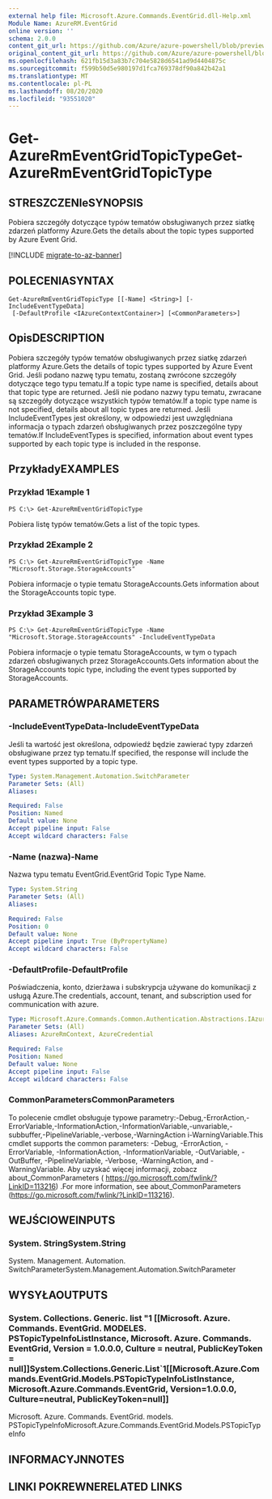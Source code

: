 ```yaml
---
external help file: Microsoft.Azure.Commands.EventGrid.dll-Help.xml
Module Name: AzureRM.EventGrid
online version: ''
schema: 2.0.0
content_git_url: https://github.com/Azure/azure-powershell/blob/preview/src/ResourceManager/EventGrid/Commands.EventGrid/help/Get-AzureRmEventGridTopicType.md
original_content_git_url: https://github.com/Azure/azure-powershell/blob/preview/src/ResourceManager/EventGrid/Commands.EventGrid/help/Get-AzureRmEventGridTopicType.md
ms.openlocfilehash: 621fb15d3a83b7c704e5828d6541ad9d4404875c
ms.sourcegitcommit: f599b50d5e980197d1fca769378df90a842b42a1
ms.translationtype: MT
ms.contentlocale: pl-PL
ms.lasthandoff: 08/20/2020
ms.locfileid: "93551020"
---
```

# <span data-ttu-id="5776c-101">Get-AzureRmEventGridTopicType</span><span class="sxs-lookup"><span data-stu-id="5776c-101">Get-AzureRmEventGridTopicType</span></span>

## <span data-ttu-id="5776c-102">STRESZCZENIe</span><span class="sxs-lookup"><span data-stu-id="5776c-102">SYNOPSIS</span></span>
<span data-ttu-id="5776c-103">Pobiera szczegóły dotyczące typów tematów obsługiwanych przez siatkę zdarzeń platformy Azure.</span><span class="sxs-lookup"><span data-stu-id="5776c-103">Gets the details about the topic types supported by Azure Event Grid.</span></span>

[!INCLUDE [migrate-to-az-banner](../../includes/migrate-to-az-banner.md)]

## <span data-ttu-id="5776c-104">POLECENIA</span><span class="sxs-lookup"><span data-stu-id="5776c-104">SYNTAX</span></span>

```
Get-AzureRmEventGridTopicType [[-Name] <String>] [-IncludeEventTypeData]
 [-DefaultProfile <IAzureContextContainer>] [<CommonParameters>]
```

## <span data-ttu-id="5776c-105">Opis</span><span class="sxs-lookup"><span data-stu-id="5776c-105">DESCRIPTION</span></span>
<span data-ttu-id="5776c-106">Pobiera szczegóły typów tematów obsługiwanych przez siatkę zdarzeń platformy Azure.</span><span class="sxs-lookup"><span data-stu-id="5776c-106">Gets the details of topic types supported by Azure Event Grid.</span></span>
<span data-ttu-id="5776c-107">Jeśli podano nazwę typu tematu, zostaną zwrócone szczegóły dotyczące tego typu tematu.</span><span class="sxs-lookup"><span data-stu-id="5776c-107">If a topic type name is specified, details about that topic type are returned.</span></span>
<span data-ttu-id="5776c-108">Jeśli nie podano nazwy typu tematu, zwracane są szczegóły dotyczące wszystkich typów tematów.</span><span class="sxs-lookup"><span data-stu-id="5776c-108">If a topic type name is not specified, details about all topic types are returned.</span></span>
<span data-ttu-id="5776c-109">Jeśli IncludeEventTypes jest określony, w odpowiedzi jest uwzględniana informacja o typach zdarzeń obsługiwanych przez poszczególne typy tematów.</span><span class="sxs-lookup"><span data-stu-id="5776c-109">If IncludeEventTypes is specified, information about event types supported by each topic type is included in the response.</span></span>

## <span data-ttu-id="5776c-110">Przykłady</span><span class="sxs-lookup"><span data-stu-id="5776c-110">EXAMPLES</span></span>

### <span data-ttu-id="5776c-111">Przykład 1</span><span class="sxs-lookup"><span data-stu-id="5776c-111">Example 1</span></span>
```
PS C:\> Get-AzureRmEventGridTopicType
```

<span data-ttu-id="5776c-112">Pobiera listę typów tematów.</span><span class="sxs-lookup"><span data-stu-id="5776c-112">Gets a list of the topic types.</span></span>

### <span data-ttu-id="5776c-113">Przykład 2</span><span class="sxs-lookup"><span data-stu-id="5776c-113">Example 2</span></span>
```
PS C:\> Get-AzureRmEventGridTopicType -Name "Microsoft.Storage.StorageAccounts"
```

<span data-ttu-id="5776c-114">Pobiera informacje o typie tematu StorageAccounts.</span><span class="sxs-lookup"><span data-stu-id="5776c-114">Gets information about the StorageAccounts topic type.</span></span>

### <span data-ttu-id="5776c-115">Przykład 3</span><span class="sxs-lookup"><span data-stu-id="5776c-115">Example 3</span></span>
```
PS C:\> Get-AzureRmEventGridTopicType -Name "Microsoft.Storage.StorageAccounts" -IncludeEventTypeData
```

<span data-ttu-id="5776c-116">Pobiera informacje o typie tematu StorageAccounts, w tym o typach zdarzeń obsługiwanych przez StorageAccounts.</span><span class="sxs-lookup"><span data-stu-id="5776c-116">Gets information about the StorageAccounts topic type, including the event types supported by StorageAccounts.</span></span>

## <span data-ttu-id="5776c-117">PARAMETRÓW</span><span class="sxs-lookup"><span data-stu-id="5776c-117">PARAMETERS</span></span>

### <span data-ttu-id="5776c-118">-IncludeEventTypeData</span><span class="sxs-lookup"><span data-stu-id="5776c-118">-IncludeEventTypeData</span></span>
<span data-ttu-id="5776c-119">Jeśli ta wartość jest określona, odpowiedź będzie zawierać typy zdarzeń obsługiwane przez typ tematu.</span><span class="sxs-lookup"><span data-stu-id="5776c-119">If specified, the response will include the event types supported by a topic type.</span></span>

```yaml
Type: System.Management.Automation.SwitchParameter
Parameter Sets: (All)
Aliases: 

Required: False
Position: Named
Default value: None
Accept pipeline input: False
Accept wildcard characters: False
```

### <span data-ttu-id="5776c-120">-Name (nazwa)</span><span class="sxs-lookup"><span data-stu-id="5776c-120">-Name</span></span>
<span data-ttu-id="5776c-121">Nazwa typu tematu EventGrid.</span><span class="sxs-lookup"><span data-stu-id="5776c-121">EventGrid Topic Type Name.</span></span>

```yaml
Type: System.String
Parameter Sets: (All)
Aliases: 

Required: False
Position: 0
Default value: None
Accept pipeline input: True (ByPropertyName)
Accept wildcard characters: False
```

### <span data-ttu-id="5776c-122">-DefaultProfile</span><span class="sxs-lookup"><span data-stu-id="5776c-122">-DefaultProfile</span></span>
<span data-ttu-id="5776c-123">Poświadczenia, konto, dzierżawa i subskrypcja używane do komunikacji z usługą Azure.</span><span class="sxs-lookup"><span data-stu-id="5776c-123">The credentials, account, tenant, and subscription used for communication with azure.</span></span>

```yaml
Type: Microsoft.Azure.Commands.Common.Authentication.Abstractions.IAzureContextContainer
Parameter Sets: (All)
Aliases: AzureRmContext, AzureCredential

Required: False
Position: Named
Default value: None
Accept pipeline input: False
Accept wildcard characters: False
```

### <span data-ttu-id="5776c-124">CommonParameters</span><span class="sxs-lookup"><span data-stu-id="5776c-124">CommonParameters</span></span>
<span data-ttu-id="5776c-125">To polecenie cmdlet obsługuje typowe parametry:-Debug,-ErrorAction,-ErrorVariable,-InformationAction,-InformationVariable,-unvariable,-subbuffer,-PipelineVariable,-verbose,-WarningAction i-WarningVariable.</span><span class="sxs-lookup"><span data-stu-id="5776c-125">This cmdlet supports the common parameters: -Debug, -ErrorAction, -ErrorVariable, -InformationAction, -InformationVariable, -OutVariable, -OutBuffer, -PipelineVariable, -Verbose, -WarningAction, and -WarningVariable.</span></span> <span data-ttu-id="5776c-126">Aby uzyskać więcej informacji, zobacz about_CommonParameters ( https://go.microsoft.com/fwlink/?LinkID=113216) .</span><span class="sxs-lookup"><span data-stu-id="5776c-126">For more information, see about_CommonParameters (https://go.microsoft.com/fwlink/?LinkID=113216).</span></span>

## <span data-ttu-id="5776c-127">WEJŚCIOWE</span><span class="sxs-lookup"><span data-stu-id="5776c-127">INPUTS</span></span>

### <span data-ttu-id="5776c-128">System. String</span><span class="sxs-lookup"><span data-stu-id="5776c-128">System.String</span></span>
<span data-ttu-id="5776c-129">System. Management. Automation. SwitchParameter</span><span class="sxs-lookup"><span data-stu-id="5776c-129">System.Management.Automation.SwitchParameter</span></span>

## <span data-ttu-id="5776c-130">WYSYŁA</span><span class="sxs-lookup"><span data-stu-id="5776c-130">OUTPUTS</span></span>

### <span data-ttu-id="5776c-131">System. Collections. Generic. list "1 [[Microsoft. Azure. Commands. EventGrid. MODELES. PSTopicTypeInfoListInstance, Microsoft. Azure. Commands. EventGrid, Version = 1.0.0.0, Culture = neutral, PublicKeyToken = null]]</span><span class="sxs-lookup"><span data-stu-id="5776c-131">System.Collections.Generic.List\`1[[Microsoft.Azure.Commands.EventGrid.Models.PSTopicTypeInfoListInstance, Microsoft.Azure.Commands.EventGrid, Version=1.0.0.0, Culture=neutral, PublicKeyToken=null]]</span></span>
<span data-ttu-id="5776c-132">Microsoft. Azure. Commands. EventGrid. models. PSTopicTypeInfo</span><span class="sxs-lookup"><span data-stu-id="5776c-132">Microsoft.Azure.Commands.EventGrid.Models.PSTopicTypeInfo</span></span>

## <span data-ttu-id="5776c-133">INFORMACYJN</span><span class="sxs-lookup"><span data-stu-id="5776c-133">NOTES</span></span>

## <span data-ttu-id="5776c-134">LINKI POKREWNE</span><span class="sxs-lookup"><span data-stu-id="5776c-134">RELATED LINKS</span></span>

